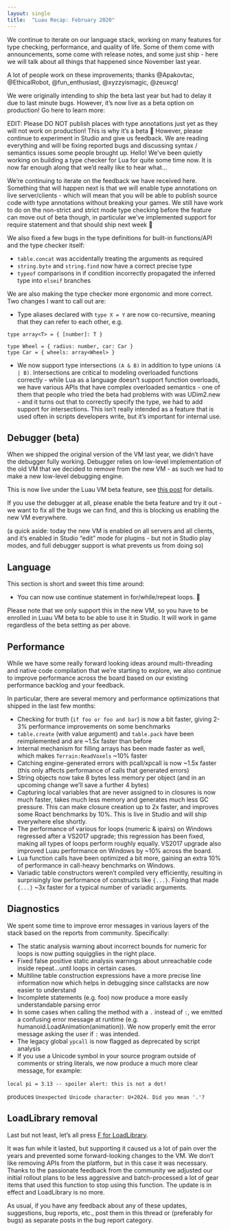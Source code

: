 ```yaml
---
layout: single
title:  "Luau Recap: February 2020"
---
```


We continue to iterate on our language stack, working on many features for type checking, performance, and quality of life. Some of them come with announcements, some come with release notes, and some just ship - here we will talk about all things that happened since November last year.

A lot of people work on these improvements; thanks @Apakovtac, @EthicalRobot, @fun_enthusiast, @xyzzyismagic, @zeuxcg!

We were originally intending to ship the beta last year but had to delay it due to last minute bugs. However, it’s now live as a beta option on production! Go here to learn more:

EDIT: Please DO NOT publish places with type annotations just yet as they will not work on production! This is why it’s a beta 🙂 However, please continue to experiment in Studio and give us feedback. We are reading everything and will be fixing reported bugs and discussing syntax / semantics issues some people brought up. Hello! We’ve been quietly working on building a type checker for Lua for quite some time now. It is now far enough along that we’d really like to hear what…

We’re continuing to iterate on the feedback we have received here. Something that will happen next is that we will enable type annotations on live server/clients - which will mean that you will be able to publish source code with type annotations without breaking your games. We still have work to do on the non-strict and strict mode type checking before the feature can move out of beta though, in particular we’ve implemented support for require statement and that should ship next week 🤞

We also fixed a few bugs in the type definitions for built-in functions/API and the type checker itself:

 * `table.concat` was accidentally treating the arguments as required
 * `string.byte` and `string.find` now have a correct precise type
 * `typeof` comparisons in if condition incorrectly propagated the inferred type into `elseif` branches

We are also making the type checker more ergonomic and more correct. Two changes I want to call out are:

 * Type aliases declared with `type X = Y` are now co-recursive, meaning that they can refer to each other, e.g.

```
type array<T> = { [number]: T }

type Wheel = { radius: number, car: Car }
type Car = { wheels: array<Wheel> }
```

* We now support type intersections `(A & B)` in addition to type unions `(A | B)`. Intersections are critical to modeling overloaded functions correctly - while Lua as a language doesn’t support function overloads, we have various APIs that have complex overloaded semantics - one of them that people who tried the beta had problems with was UDim2.new - and it turns out that to correctly specify the type, we had to add support for intersections. This isn’t really intended as a feature that is used often in scripts developers write, but it’s important for internal use.

## Debugger (beta)

When we shipped the original version of the VM last year, we didn’t have the debugger fully working. Debugger relies on low-level implementation of the old VM that we decided to remove from the new VM - as such we had to make a new low-level debugging engine.

This is now live under the Luau VM beta feature, see [this post](https://devforum.roblox.com/t/luau-in-studio-beta/456529) for details.

If you use the debugger at all, please enable the beta feature and try it out - we want to fix all the bugs we can find, and this is blocking us enabling the new VM everywhere.

(a quick aside: today the new VM is enabled on all servers and all clients, and it’s enabled in Studio “edit” mode for plugins - but not in Studio play modes, and full debugger support is what prevents us from doing so)

## Language

This section is short and sweet this time around:

* You can now use continue statement in for/while/repeat loops. :tada:

Please note that we only support this in the new VM, so you have to be enrolled in Luau VM beta to be able to use it in Studio. It will work in game regardless of the beta setting as per above.

## Performance

While we have some really forward looking ideas around multi-threading and native code compilation that we’re starting to explore, we also continue to improve performance across the board based on our existing performance backlog and your feedback.

In particular, there are several memory and performance optimizations that shipped in the last few months:

 * Checking for truth (`if foo or foo and bar`) is now a bit faster, giving 2-3% performance improvements on some benchmarks
 * `table.create` (with value argument) and `table.pack` have been reimplemented and are ~1.5x faster than before
 * Internal mechanism for filling arrays has been made faster as well, which makes `Terrain:ReadVoxels` ~10% faster
 * Catching engine-generated errors with pcall/xpcall is now ~1.5x faster (this only affects performance of calls that generated errors)
 * String objects now take 8 bytes less memory per object (and in an upcoming change we’ll save a further 4 bytes)
 * Capturing local variables that are never assigned to in closures is now much faster, takes much less memory and generates much less GC pressure. This can make closure creation up to 2x faster, and improves some Roact benchmarks by 10%. This is live in Studio and will ship everywhere else shortly.
 * The performance of various for loops (numeric & ipairs) on Windows regressed after a VS2017 upgrade; this regression has been fixed, making all types of loops perform roughly equally. VS2017 upgrade also improved Luau performance on Windows by ~10% across the board.
 * Lua function calls have been optimized a bit more, gaining an extra 10% of performance in call-heavy benchmarks on Windows.
 * Variadic table constructors weren’t compiled very efficiently, resulting in surprisingly low performance of constructs like `{...}`. Fixing that made `{...}` ~3x faster for a typical number of variadic arguments.

## Diagnostics

We spent some time to improve error messages in various layers of the stack based on the reports from community. Specifically:

 * The static analysis warning about incorrect bounds for numeric for loops is now putting squigglies in the right place.
 * Fixed false positive static analysis warnings about unreachable code inside repeat…until loops in certain cases.
 * Multiline table construction expressions have a more precise line information now which helps in debugging since callstacks are now easier to understand
 * Incomplete statements (e.g. foo) now produce a more easily understandable parsing error
 * In some cases when calling the method with a `.` instead of `:`, we emitted a confusing error message at runtime (e.g. humanoid.LoadAnimation(animation)). We now properly emit the error message asking the user if `:` was intended.
 * The legacy global `ypcall` is now flagged as deprecated by script analysis
 * If you use a Unicode symbol in your source program outside of comments or string literals, we now produce a much more clear message, for example:
```
local pi = 3․13 -- spoiler alert: this is not a dot!
```
produces `Unexpected Unicode character: U+2024. Did you mean '.'?`

## LoadLibrary removal

Last but not least, let’s all press [F for LoadLibrary](https://devforum.roblox.com/t/loadlibrary-is-going-to-be-removed-on-february-3rd/382516).

It was fun while it lasted, but supporting it caused us a lot of pain over the years and prevented some forward-looking changes to the VM. We don’t like removing APIs from the platform, but in this case it was necessary. Thanks to the passionate feedback from the community we adjusted our initial rollout plans to be less aggressive and batch-processed a lot of gear items that used this function to stop using this function. The update is in effect and LoadLibrary is no more.

As usual, if you have any feedback about any of these updates, suggestions, bug reports, etc., post them in this thread or (preferably for bugs) as separate posts in the bug report category.
